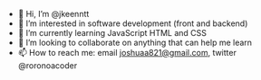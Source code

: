 - 👋 Hi, I’m @jkeenntt
- 👀 I’m interested in software development (front and backend)
- 🌱 I’m currently learning JavaScript HTML and CSS
- 💞️ I’m looking to collaborate on anything that can help me learn
- 📫 How to reach me: email joshuaa821@gmail.com, twitter @roronoacoder

<!---
jkeenntt/jkeenntt is a ✨ special ✨ repository because its `README.md` (this file) appears on your GitHub profile.
You can click the Preview link to take a look at your changes.
--->
